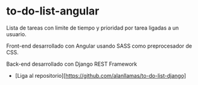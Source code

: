 # to-do-list-angular
Lista de tareas con limite de tiempo y prioridad por tarea ligadas a un usuario.

Front-end desarrollado con Angular usando SASS como preprocesador de CSS.

Back-end desarrollado con Django REST Framework

  + [Liga al repositorio][https://github.com/alanllamas/to-do-list-django]
